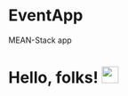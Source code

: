 # EventApp
MEAN-Stack app

# Hello, folks! <img src="https://raw.githubusercontent.com/MartinHeinz/MartinHeinz/master/wave.gif" width="30px">
